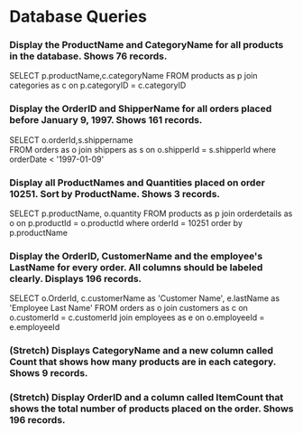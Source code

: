 # Database Queries

### Display the ProductName and CategoryName for all products in the database. Shows 76 records.

SELECT p.productName,c.categoryName  FROM products as p
join categories as c on p.categoryID = c.categoryID

### Display the OrderID and ShipperName for all orders placed before January 9, 1997. Shows 161 records.

SELECT o.orderId,s.shippername  
FROM orders as o
join shippers as s on o.shipperId = s.shipperId
where orderDate < '1997-01-09'

### Display all ProductNames and Quantities placed on order 10251. Sort by ProductName. Shows 3 records.

SELECT p.productName, o.quantity
FROM products as p
join orderdetails as o on p.productId = o.productId
where orderId = 10251
order by p.productName

### Display the OrderID, CustomerName and the employee's LastName for every order. All columns should be labeled clearly. Displays 196 records.

SELECT o.OrderId, c.customerName as 'Customer Name', e.lastName as 'Employee Last Name'
FROM orders as o
join customers as c on o.customerId = c.customerId
join employees as e on o.employeeId = e.employeeId

### (Stretch)  Displays CategoryName and a new column called Count that shows how many products are in each category. Shows 9 records.

### (Stretch) Display OrderID and a  column called ItemCount that shows the total number of products placed on the order. Shows 196 records. 